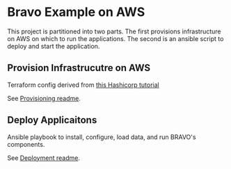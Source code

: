 # Bravo Example on AWS
This project is partitioned into two parts.
The first provisions infrastructure on AWS on which to run the applications.
The second is an ansible script to deploy and start the application.

## Provision Infrastrucutre on AWS
Terraform config derived from 
[this Hashicorp tutorial](https://learn.hashicorp.com/tutorials/terraform/blue-green-canary-tests-deployments)

See [Provisioning readme](provision/readme.md).

## Deploy Applicaitons
Ansible playbook to install, configure, load data, and run BRAVO's components.

See [Deployment readme](deploy/readme.md).
